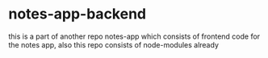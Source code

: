 # notes-app-backend

this is a part of another repo notes-app which consists of frontend code for the notes app,  also this repo consists of node-modules already 
